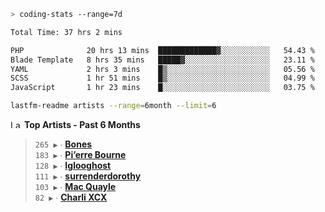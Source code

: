 ```zsh
> coding-stats --range=7d
```

<!--START_SECTION:waka-->

```txt
Total Time: 37 hrs 2 mins

PHP              20 hrs 13 mins  █████████████▓░░░░░░░░░░░   54.43 %
Blade Template   8 hrs 35 mins   █████▓░░░░░░░░░░░░░░░░░░░   23.11 %
YAML             2 hrs 3 mins    █▒░░░░░░░░░░░░░░░░░░░░░░░   05.56 %
SCSS             1 hr 51 mins    █▒░░░░░░░░░░░░░░░░░░░░░░░   04.99 %
JavaScript       1 hr 23 mins    █░░░░░░░░░░░░░░░░░░░░░░░░   03.75 %
```

<!--END_SECTION:waka-->

```zsh
lastfm-readme artists --range=6month --limit=6
```

<!--START_LASTFM_ARTISTS:{"period": "6month", "rows": 6}-->
<a href="https://last.fm" target="_blank"><img src="https://user-images.githubusercontent.com/17434202/215290617-e793598d-d7c9-428f-9975-156db1ba89cc.svg" alt="Last.fm Logo" width="18" height="13"/></a> **Top Artists - Past 6 Months**

> `265 ▶️` ∙ **[Bones](https://www.last.fm/music/Bones)**<br/>
> `183 ▶️` ∙ **[Pi’erre Bourne](https://www.last.fm/music/Pi%E2%80%99erre+Bourne)**<br/>
> `128 ▶️` ∙ **[Iglooghost](https://www.last.fm/music/Iglooghost)**<br/>
> `111 ▶️` ∙ **[surrenderdorothy](https://www.last.fm/music/surrenderdorothy)**<br/>
> `103 ▶️` ∙ **[Mac Quayle](https://www.last.fm/music/Mac+Quayle)**<br/>
> `82 ▶️` ∙ **[Charli XCX](https://www.last.fm/music/Charli+XCX)**<br/>
<!--END_LASTFM_ARTISTS-->
